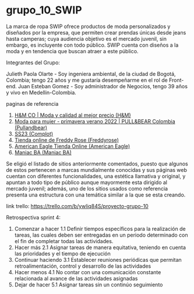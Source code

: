 # grupo_10_SWIP

La marca de ropa SWIP ofrece productos de moda personalizados y diseñados por la empresa, que permiten crear prendas únicas desde jeans hasta camperas; cuya audiencia objetivo es el mercado juvenil, sin embargo, es incluyente con todo público. SWIP cuenta con diseños a la moda y en tendencia que buscan atraer a este público.


Integrantes del Grupo:

Julieth Paola Olarte - Soy ingeniera ambiental, de la ciudad de Bogotá, Colombia; tengo 22 años y me gustaría desempeñarme en el rol de Front-end.
Juan Esteban Gomez - Soy administrador de Negocios, tengo 39 años y vivo en Medellin-Colombia.

paginas de referencia
1. [H&M CO | Moda y calidad al mejor precio (H&M)](https://co.hm.com/)
2. [Moda para mujer - primavera verano 2022 | PULL&BEAR Colombia (Pullandbear)](https://www.pullandbear.com/co/mujer-n6417)
3. [SS23 (Complot)](https://complot.com.ar/ss23.html?gclid=Cj0KCQjwjbyYBhCdARIsAArC6LKzMLChgxoYjeS6hzbjZ-dZQwoemT4-RQ_w97LIRN79zsHKKmXFF5oaAoNQEALw_wcB)
4. [Tienda online de Freddy Rose (Freddyrose)](https://freddyrose.empretienda.com.ar/)
5. [American Eagle Tienda Online (American Eagle)](https://www.ae.com.co/?gclid=Cj0KCQjwjbyYBhCdARIsAArC6LKtD8WYkwaO4prLrvSY95UM54ibbM_NoFrYjBCn-2pOheM_XA3TwUcaAiYGEALw_wcB)
6. [Maniac BA (Maniac BA)](https://www.maniacba.com.ar/)

Se eligió el listado de sitios anteriormente comentados, puesto que algunos de estos pertenecen a marcas mundialmente conocidas y sus páginas web cuentan con diferentes funcionalidades, una estética llamativa y original, y apuntan a todo tipo de público aunque mayormente esta dirigido al mercado juvenil; además, uno de los sitios usados como referencia presenta una estructura con una temática similar a la que se esta creando.

link trello: https://trello.com/b/ywliq84S/proyecto-grupo-10


Retrospectiva sprint 4:

1. Comenzar a hacer
 1.1 Definir tiempos específicos para la realización de tareas, las cuales deben ser entregadas en un periodo determinado con el fin de completar todas las actividades.
2. Hacer más
 2.1 Asignar tareas de manera equitativa, teniendo en cuenta las prioridades y el tiempo de ejecución 
3. Continuar haciendo
 3.1 Establecer reuniones periódicas que permitan retroalimentación, control y desarrollo de las actividades
4. Hacer menos 
 4.1 No contar con una comunicación constante relacionada al avance de las actividades asignadas
5. Dejar de hacer
 5.1 Asignar tareas sin un continúo seguimiento
